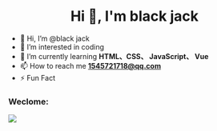 <h1 align="center">Hi 👋, I'm black jack</h1>

- 👋 Hi, I’m @black jack
- 👀 I’m interested in coding
- 🌱 I’m currently learning **HTML、CSS、 JavaScript、 Vue**
- 📫 How to reach me **1545721718@qq.com**
- ⚡ Fun Fact

<h3 align="left">Weclome:</h3>
<a href="https://www.buymeacoffee.com/faceweb"><img src="https://img.buymeacoffee.com/button-api/?text=Buy me a coffee&emoji=🚀&slug=faceweb&button_colour=5F7FFF&font_colour=ffffff&font_family=Cookie&outline_colour=000000&coffee_colour=FFDD00"></a>


